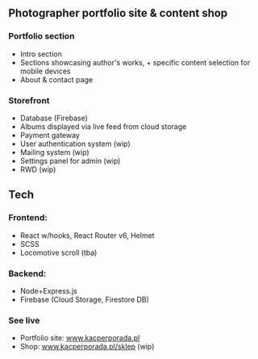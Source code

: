 ## Photographer portfolio site & content shop

### Portfolio section
* Intro section
* Sections showcasing author's works, + specific content selection for mobile devices
* About & contact page 

### Storefront 
* Database (Firebase)
* Albums displayed via live feed from cloud storage
* Payment gateway
* User authentication system (wip)
* Mailing system (wip)
* Settings panel for admin (wip)
* RWD (wip)
  
## Tech
### Frontend: 
* React w/hooks, React Router v6, Helmet
* SCSS
* Locomotive scroll (tba)

### Backend: 
* Node+Express.js
* Firebase (Cloud Storage, Firestore DB)


### See live

* Portfolio site: www.kacperporada.pl
* Shop: www.kacperporada.pl/sklep (wip)
